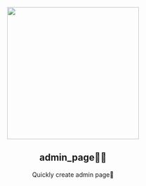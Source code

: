 <p align="center">
  <img src="https://blog-cdn.tosspayments.com/wp-content/uploads/2022/05/06211351/file.jpg" height="300">
  <h2 align="center">admin_page🧑‍💼</h2>
  <p align="center">Quickly create admin page🤯<p>

  </p>
</p>
